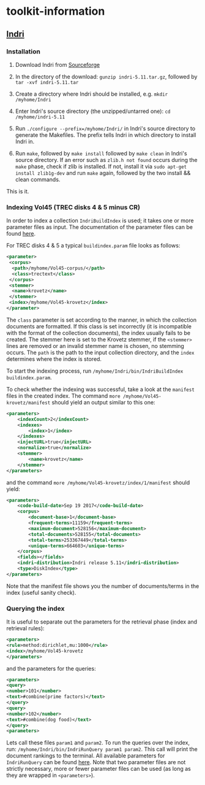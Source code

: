 # toolkit-information

## [Indri](https://www.lemurproject.org/indri/)


### Installation

1) Download Indri from [Sourceforge](https://sourceforge.net/projects/lemur/files/lemur/indri-5.11/indri-5.11.tar.gz/download)

2) In the directory of the download: `gunzip indri-5.11.tar.gz`, followed by `tar -xvf indri-5.11.tar`

3) Create a directory where Indri should be installed, e.g. `mkdir /myhome/Indri`

4) Enter Indri's source directory (the unzipped/untarred one): `cd /myhome/indri-5.11`

5) Run `./configure --prefix=/myhome/Indri/` in Indri's source directory to generate the Makefiles. The prefix tells Indri in which directory to install Indri in.

6) Run `make`, followed by `make install` followed by `make clean` in Indri's source directory. If an error such as `zlib.h not found` occurs during the `make` phase, check if zlib is installed. If not, install it via `sudo apt-get install zlib1g-dev` and run `make` again, followed by the two install && clean commands.

This is it.

### Indexing Vol45 (TREC disks 4 & 5 minus CR)

In order to index a collection `IndriBuildIndex` is used; it takes one or more parameter files as input. The documentation of the parameter files can be found [here](https://sourceforge.net/p/lemur/wiki/IndriBuildIndex%20Parameters/).

For TREC disks 4 & 5 a typical `buildindex.param` file looks as follows:

```xml
<parameter>
 <corpus>
  <path>/myhome/Vol45-corpus/</path>
  <class>trectext</class>
 </corpus>
 <stemmer>
  <name>krovetz</name>
 </stemmer>
 <index>/myhome/Vol45-krovetz</index>
</parameter>
```

The `class` parameter is set according to the manner, in which the collection documents are formatted. If this class is set incorrectly (it is incompatible with the format of the collection documents), the index usually fails to be created. The stemmer here is set to the Krovetz stemmer, if the `<stemmer>` lines are removed or an invalid stemmer name is chosen, no stemming occurs. The `path` is the path to the input collection directory, and the `index` determines where the index is stored.

To start the indexing process, run `/myhome/Indri/bin/IndriBuildIndex buildindex.param`.

To check whether the indexing was successful, take a look at the `manifest` files in the created index. The command `more /myhome/Vol45-krovetz/manifest` should yield an output similar to this one:

```xml
<parameters>
	<indexCount>2</indexCount>
	<indexes>
		<index>1</index>
	</indexes>
	<injectURL>true</injectURL>
	<normalize>true</normalize>
	<stemmer>
		<name>krovetz</name>
	</stemmer>
</parameters>
```

and the command `more /myhome/Vol45-krovetz/index/1/manifest` should yield:

```xml
<parameters>
	<code-build-date>Sep 19 2017</code-build-date>
	<corpus>
		<document-base>1</document-base>
		<frequent-terms>11159</frequent-terms>
		<maximum-document>528156</maximum-document>
		<total-documents>528155</total-documents>
		<total-terms>253367449</total-terms>
		<unique-terms>664603</unique-terms>
	</corpus>
	<fields></fields>
	<indri-distribution>Indri release 5.11</indri-distribution>
	<type>DiskIndex</type>
</parameters>
```

Note that the manifest file shows you the number of documents/terms in the index (useful sanity check).


### Querying the index

It is useful to separate out the parameters for the retrieval phase (index and retrieval rules):
```xml
<parameters>
<rule>method:dirichlet,mu:1000</rule>
<index>/myhome/Vol45-krovetz
</parameters>
```

and the parameters for the queries:
```xml
<parameters>
<query>
<number>101</number>
<text>#combine(prime factors)</text>
</query>
<query>
<number>102</number>
<text>#combine(dog food)</text>
</query>
<parameters>
```
Lets call these files `param1` and `param2`. To run the queries over the index, run: `/myhome/Indri/bin/IndriRunQuery param1 param2`. This call will print the document rankings to the terminal. All available parameters for `IndriRunQuery` can be found [here](https://lemur.sourceforge.io/indri/IndriRunQuery.html). Note that two parameter files are not strictly necessary, more or fewer parameter files can be used (as long as they are wrapped in `<parameters>`).


